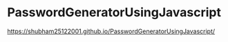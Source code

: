 # PasswordGeneratorUsingJavascript

https://shubham25122001.github.io/PasswordGeneratorUsingJavascript/
